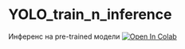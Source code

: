 # YOLO_train_n_inference

Инференс на pre-trained модели
[![Open In Colab](https://colab.research.google.com/assets/colab-badge.svg)](https://colab.research.google.com/drive/1S1DCweo6-sqwhc47S3-afqMYA55mTiPD?usp=sharing)